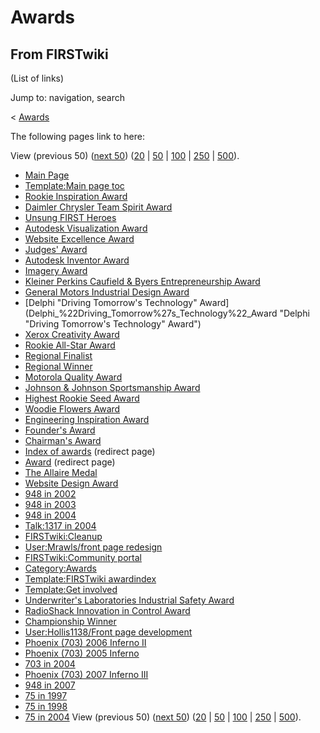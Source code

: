 # Awards

## From FIRSTwiki

(List of links)

Jump to: navigation, search

< [Awards](/index.php?title=Awards&redirect=no "Awards")

The following pages link to here:

View (previous 50) ([next 50](/index.php?title=Special:Whatlinkshere/Awards&limit=50&from=7217 "Special:Whatlinkshere/Awards")) ([20](/index.php?title=Special:Whatlinkshere/Awards&limit=20&from=0 "Special:Whatlinkshere/Awards") | [50](/index.php?title=Special:Whatlinkshere/Awards&limit=50&from=0 "Special:Whatlinkshere/Awards") | [100](/index.php?title=Special:Whatlinkshere/Awards&limit=100&from=0 "Special:Whatlinkshere/Awards") | [250](/index.php?title=Special:Whatlinkshere/Awards&limit=250&from=0 "Special:Whatlinkshere/Awards") | [500](/index.php?title=Special:Whatlinkshere/Awards&limit=500&from=0 "Special:Whatlinkshere/Awards")).

- [Main Page](Main_Page "Main Page")
- [Template:Main page toc](Template:Main_page_toc "Template:Main page toc")
- [Rookie Inspiration Award](Rookie_Inspiration_Award "Rookie Inspiration Award")
- [Daimler Chrysler Team Spirit Award](Daimler_Chrysler_Team_Spirit_Award "Daimler Chrysler Team Spirit Award")
- [Unsung FIRST Heroes](Unsung_FIRST_Heroes "Unsung FIRST Heroes")
- [Autodesk Visualization Award](Autodesk_Visualization_Award "Autodesk Visualization Award")
- [Website Excellence Award](Website_Excellence_Award "Website Excellence Award")
- [Judges' Award](Judges%27_Award "Judges' Award")
- [Autodesk Inventor Award](Autodesk_Inventor_Award "Autodesk Inventor Award")
- [Imagery Award](Imagery_Award "Imagery Award")
- [Kleiner Perkins Caufield & Byers Entrepreneurship Award](Kleiner_Perkins_Caufield_%26_Byers_Entrepreneurship_Award "Kleiner Perkins Caufield & Byers Entrepreneurship Award")
- [General Motors Industrial Design Award](General_Motors_Industrial_Design_Award "General Motors Industrial Design Award")
- [Delphi "Driving Tomorrow's Technology" Award](Delphi_%22Driving_Tomorrow%27s_Technology%22_Award "Delphi "Driving Tomorrow's Technology" Award")
- [Xerox Creativity Award](Xerox_Creativity_Award "Xerox Creativity Award")
- [Rookie All-Star Award](Rookie_All-Star_Award "Rookie All-Star Award")
- [Regional Finalist](Regional_Finalist "Regional Finalist")
- [Regional Winner](Regional_Winner "Regional Winner")
- [Motorola Quality Award](Motorola_Quality_Award "Motorola Quality Award")
- [Johnson & Johnson Sportsmanship Award](Johnson_%26_Johnson_Sportsmanship_Award "Johnson & Johnson Sportsmanship Award")
- [Highest Rookie Seed Award](Highest_Rookie_Seed_Award "Highest Rookie Seed Award")
- [Woodie Flowers Award](Woodie_Flowers_Award "Woodie Flowers Award")
- [Engineering Inspiration Award](Engineering_Inspiration_Award "Engineering Inspiration Award")
- [Founder's Award](Founder%27s_Award "Founder's Award")
- [Chairman's Award](Chairman%27s_Award "Chairman's Award")
- [Index of awards](/index.php?title=Index_of_awards&redirect=no "Index of awards") (redirect page)
- [Award](/index.php?title=Award&redirect=no "Award") (redirect page)
- [The Allaire Medal](The_Allaire_Medal "The Allaire Medal")
- [Website Design Award](Website_Design_Award "Website Design Award")
- [948 in 2002](948_in_2002 "948 in 2002")
- [948 in 2003](948_in_2003 "948 in 2003")
- [948 in 2004](948_in_2004 "948 in 2004")
- [Talk:1317 in 2004](Talk:1317_in_2004 "Talk:1317 in 2004")
- [FIRSTwiki:Cleanup](FIRSTwiki:Cleanup "FIRSTwiki:Cleanup")
- [User:Mrawls/front page redesign](User:Mrawls/front_page_redesign "User:Mrawls/front page redesign")
- [FIRSTwiki:Community portal](FIRSTwiki:Community_portal "FIRSTwiki:Community portal")
- [Category:Awards](Category:Awards "Category:Awards")
- [Template:FIRSTwiki awardindex](Template:FIRSTwiki_awardindex "Template:FIRSTwiki awardindex")
- [Template:Get involved](Template:Get_involved "Template:Get involved")
- [Underwriter's Laboratories Industrial Safety Award](Underwriter%27s_Laboratories_Industrial_Safety_Award "Underwriter's Laboratories Industrial Safety Award")
- [RadioShack Innovation in Control Award](RadioShack_Innovation_in_Control_Award "RadioShack Innovation in Control Award")
- [Championship Winner](Championship_Winner "Championship Winner")
- [User:Hollis1138/Front page development](User:Hollis1138/Front_page_development "User:Hollis1138/Front page development")
- [Phoenix (703) 2006 Inferno II](Phoenix_%28703%29_2006_Inferno_II "Phoenix \(703\) 2006 Inferno II")
- [Phoenix (703) 2005 Inferno](Phoenix_%28703%29_2005_Inferno "Phoenix \(703\) 2005 Inferno")
- [703 in 2004](703_in_2004 "703 in 2004")
- [Phoenix (703) 2007 Inferno III](Phoenix_%28703%29_2007_Inferno_III "Phoenix \(703\) 2007 Inferno III")
- [948 in 2007](948_in_2007 "948 in 2007")
- [75 in 1997](75_in_1997 "75 in 1997")
- [75 in 1998](75_in_1998 "75 in 1998")
- [75 in 2004](75_in_2004 "75 in 2004") View (previous 50) ([next 50](/index.php?title=Special:Whatlinkshere/Awards&limit=50&from=7217 "Special:Whatlinkshere/Awards")) ([20](/index.php?title=Special:Whatlinkshere/Awards&limit=20&from=0 "Special:Whatlinkshere/Awards") | [50](/index.php?title=Special:Whatlinkshere/Awards&limit=50&from=0 "Special:Whatlinkshere/Awards") | [100](/index.php?title=Special:Whatlinkshere/Awards&limit=100&from=0 "Special:Whatlinkshere/Awards") | [250](/index.php?title=Special:Whatlinkshere/Awards&limit=250&from=0 "Special:Whatlinkshere/Awards") | [500](/index.php?title=Special:Whatlinkshere/Awards&limit=500&from=0 "Special:Whatlinkshere/Awards")).
